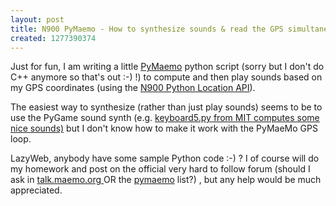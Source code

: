 ```yaml
---
layout: post
title: N900 PyMaemo - How to synthesize sounds & read the GPS simultaneously?
created: 1277390374
---
```

<p>Just for fun, I am writing a little <a href="http://wiki.maemo.org/PyMaemo">PyMaemo</a> python script (sorry but I don't do C++ anymore so that's out :-) !) to compute and then play sounds based on my GPS coordinates (using the <a href="http://wiki.maemo.org/PyMaemo/Using_Location_API">N900 Python Location API</a>).</p><p>The easiest way to synthesize (rather than just play sounds) seems to be to use the PyGame sound synth (e.g. <a href="http://web.media.mit.edu/~nvawter/otherProduct/">keyboard5.py from MIT computes some nice sounds)</a> but I don't know how to make it work with the PyMaeMo GPS loop.</p><p>LazyWeb, anybody have some sample Python code :-) ? I of course will do my homework and post on the official very hard to follow forum (should I ask in <a href="http://talk.maemo.org/">talk.maemo.org </a>OR the <a href="https://garage.maemo.org/mailman/listinfo/pymaemo-developers">pymaemo</a> list?) , but any help would be much appreciated.</p>

